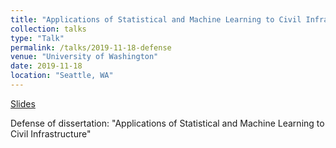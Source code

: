 ```yaml
---
title: "Applications of Statistical and Machine Learning to Civil Infrastructure"
collection: talks
type: "Talk"
permalink: /talks/2019-11-18-defense
venue: "University of Washington"
date: 2019-11-18
location: "Seattle, WA"
---
```


[Slides](https://cpatdowling.github.io/files/defense.pdf)

Defense of dissertation: "Applications of Statistical and Machine Learning to Civil Infrastructure"

